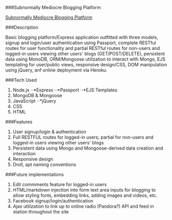 ###Subnormally Mediocre Blogging Platform

[Subnormally Mediocre Blogging Platform](http://subnormally-mediocre-blogging.herokuapp.com/allusers)

###Description

Basic blogging platform/Express application outfitted with three models, signup and login/user authentication using Passport, complete RESTful routes for user functionality and partial RESTful routes for non-users and logged-in users viewing other users' blogs (GET/POST/DELETE), persistent data using MonoDB, ORM/Mongoose utilization to interact with Mongo, EJS templating for user/public views, responsive design/CSS, DOM manipulation using jQuery, anf online deployment via Heroku. 

###Tech Used
1. Node.js 
⋅⋅*Express
⋅⋅*Passport
⋅⋅*EJS Templates
2. MongoDB & Mongoose
3. JavaScript
⋅⋅*jQuery
4. CSS
5. HTML

###Features
1. User signup/login & authentication
2. Full RESTFUL routes for logged-in users; partial for non-users and logged-in users viewing other users' blogs
3. Persistent data using Mongo and Mongoose-derived data creation and interaction
4. Responsive design
5. Droll, apt naming conventions

###Future implementations
1. Edit commments feature for logged-in users
2. HTML/markdown injection into form text area inputs for blogging to allow styling fonts, embedding links, adding images and videos, etc. 
3. Facebook signup/login/authentication
4. Ajax utilization to link up to online radio (Pandora?) API and feed in station throughout the site
